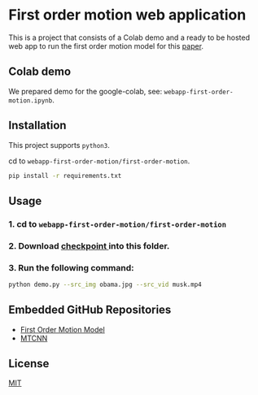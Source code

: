 # First order motion web application

This is a project that consists of a Colab demo and a ready to be hosted web app to run the first order motion model for this [paper](https://aliaksandrsiarohin.github.io/first-order-model-website/).
## Colab demo

We prepared demo for the google-colab, see: ```webapp-first-order-motion.ipynb```.

## Installation

This project supports ```python3```.

cd to ```webapp-first-order-motion/first-order-motion```.

```bash
pip install -r requirements.txt
```

## Usage
### 1. cd to ```webapp-first-order-motion/first-order-motion```

### 2. Download [checkpoint ](https://drive.google.com/uc?id=19eg-JkeauMAOlIBJPdIrAzgocAjRWp7T) into this folder.

### 3. Run the following command:

```bash
python demo.py --src_img obama.jpg --src_vid musk.mp4
```

## Embedded GitHub Repositories
- [First Order Motion Model](https://github.com/AliaksandrSiarohin/first-order-model)
- [MTCNN](https://github.com/TropComplique/mtcnn-pytorch)

## License
[MIT](https://choosealicense.com/licenses/mit/)
